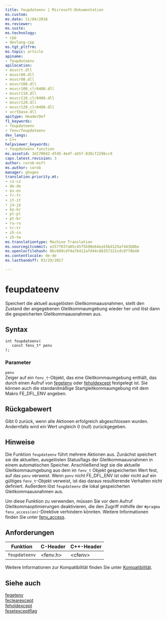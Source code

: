 ```yaml
---
title: feupdateenv | Microsoft-Dokumentation
ms.custom: 
ms.date: 11/04/2016
ms.reviewer: 
ms.suite: 
ms.technology:
- cpp
- devlang-cpp
ms.tgt_pltfrm: 
ms.topic: article
apiname:
- feupdateenv
apilocation:
- msvcrt.dll
- msvcr80.dll
- msvcr90.dll
- msvcr100.dll
- msvcr100_clr0400.dll
- msvcr110.dll
- msvcr110_clr0400.dll
- msvcr120.dll
- msvcr120_clr0400.dll
- ucrtbase.dll
apitype: HeaderDef
f1_keywords:
- feupdateenv
- fenv/feupdateenv
dev_langs:
- C++
helpviewer_keywords:
- feupdateenv function
ms.assetid: 3d170042-dfd5-4e4f-a55f-038cf2296cc9
caps.latest.revision: 3
author: corob-msft
ms.author: corob
manager: ghogen
translation.priority.mt:
- cs-cz
- de-de
- es-es
- fr-fr
- it-it
- ja-jp
- ko-kr
- pl-pl
- pt-br
- ru-ru
- tr-tr
- zh-cn
- zh-tw
ms.translationtype: Machine Translation
ms.sourcegitcommit: e257f037a05c45f5b98e64ea55bd125af443b0be
ms.openlocfilehash: 0bc689cdf4a76412afd44c88357321cdc0778b40
ms.contentlocale: de-de
ms.lasthandoff: 03/29/2017

---
```

# <a name="feupdateenv"></a>feupdateenv
Speichert die aktuell ausgelösten Gleitkommaausnahmen, stellt den Zustand der angegebenen Gleitkommaumgebung wieder her und löst dann die gespeicherten Gleitkommaausnahmen aus.  
  
## <a name="syntax"></a>Syntax  
  
```  
int feupdateenv(  
   const fenv_t* penv  
);  
```  
  
### <a name="parameters"></a>Parameter  
 `penv`  
 Zeiger auf ein `fenv_t`-Objekt, das eine Gleitkommaumgebung enthält, das durch einen Aufruf von [fegetenv](fegetenv1.md) oder [feholdexcept](feholdexcept2.md) festgelegt ist. Sie können auch die standardmäßige Startgleitkommaumgebung mit dem Makro FE_DFL_ENV angeben.  
  
## <a name="return-value"></a>Rückgabewert  
 Gibt 0 zurück, wenn alle Aktionen erfolgreich abgeschlossen wurden. Andernfalls wird ein Wert ungleich 0 (null) zurückgegeben.  
  
## <a name="remarks"></a>Hinweise  
 Die Funktion `feupdateenv` führt mehrere Aktionen aus. Zunächst speichert sie die aktuellen, ausgelösten Statusflags der Gleitkommaausnahmen in einem automatischen Speicher. Anschließend legt sie die aktuelle Gleitkommaumgebung aus dem im `fenv_t` Objekt gespeicherten Wert fest, auf das `penv` verweist. Wenn `penv` nicht FE_DFL_ENV ist oder nicht auf ein gültiges `fenv_t`-Objekt verweist, ist das daraus resultierende Verhalten nicht definiert. Außerdem löst `feupdateenv` die lokal gespeicherten Gleitkommaausnahmen aus.  
  
 Um diese Funktion zu verwenden, müssen Sie vor dem Aufruf Gleitkommaoptimierungen deaktivieren, die den Zugriff mithilfe der `#pragma fenv_access(on)`-Direktive verhindern könnten. Weitere Informationen finden Sie unter [fenv_access](../../preprocessor/fenv-access.md).  
  
## <a name="requirements"></a>Anforderungen  
  
|Funktion|C-Header|C++-Header|  
|--------------|--------------|------------------|  
|`feupdateenv`|\<fenv.h>|\<cfenv>|  
  
 Weitere Informationen zur Kompatibilität finden Sie unter [Kompatibilität](../../c-runtime-library/compatibility.md).  
  
## <a name="see-also"></a>Siehe auch  
 [fegetenv](../../c-runtime-library/reference/fegetenv1.md)   
 [feclearexcept](../../c-runtime-library/reference/feclearexcept1.md)   
 [feholdexcept](../../c-runtime-library/reference/feholdexcept2.md)   
 [fesetexceptflag](../../c-runtime-library/reference/fesetexceptflag2.md)
